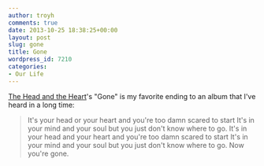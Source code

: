 ```yaml
---
author: troyh
comments: true
date: 2013-10-25 18:38:25+00:00
layout: post
slug: gone
title: Gone
wordpress_id: 7210
categories:
- Our Life
---
```


[The Head and the Heart](http://www.theheadandtheheart.com)'s "Gone" is my favorite ending to an album that I've heard in a long time:


<blockquote>It's your head or your heart
and you're too damn scared to start
It's in your mind and your soul
but you just don't know where to go.
It's in your head and your heart
and you're too damn scared to start
It's in your mind and your soul
but you just don't know where to go.
Now you're gone.</blockquote>
